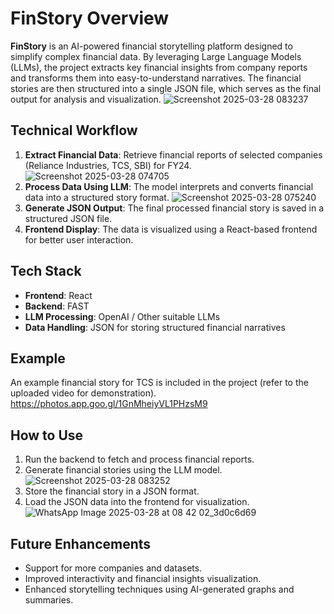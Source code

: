 #  FinStory Overview

**FinStory** is an AI-powered financial storytelling platform designed to simplify complex financial data. By leveraging Large Language Models (LLMs), the project extracts key financial insights from company reports and transforms them into easy-to-understand narratives. The financial stories are then structured into a single JSON file, which serves as the final output for analysis and visualization.
![Screenshot 2025-03-28 083237](https://github.com/user-attachments/assets/df2b9a71-7f17-4a3d-9afb-ab413e28d30b)

## Technical Workflow

1. **Extract Financial Data**: Retrieve financial reports of selected companies (Reliance Industries, TCS, SBI) for FY24.
![Screenshot 2025-03-28 074705](https://github.com/user-attachments/assets/f53bda2d-a8ce-46ae-bbfc-3b2d33a9a950)
2. **Process Data Using LLM**: The model interprets and converts financial data into a structured story format.
![Screenshot 2025-03-28 075240](https://github.com/user-attachments/assets/0afe1cdf-deee-470f-a29a-1d65d120daf3)
3. **Generate JSON Output**: The final processed financial story is saved in a structured JSON file.
4. **Frontend Display**: The data is visualized using a React-based frontend for better user interaction.
   

## Tech Stack

- **Frontend**: React  
- **Backend**: FAST  
- **LLM Processing**: OpenAI / Other suitable LLMs  
- **Data Handling**: JSON for storing structured financial narratives

## Example

An example financial story for TCS is included in the project (refer to the uploaded video for demonstration).
https://photos.app.goo.gl/1GnMheiyVL1PHzsM9
## How to Use

1. Run the backend to fetch and process financial reports.
2. Generate financial stories using the LLM model.
![Screenshot 2025-03-28 083252](https://github.com/user-attachments/assets/44481414-2cd7-47a4-aeaf-5c7c1936b27d)
3. Store the financial story in a JSON format.
4. Load the JSON data into the frontend for visualization.
![WhatsApp Image 2025-03-28 at 08 42 02_3d0c6d69](https://github.com/user-attachments/assets/eb38cb9c-3881-47ad-9954-8d4a719a9249)

## Future Enhancements

- Support for more companies and datasets.
- Improved interactivity and financial insights visualization.
- Enhanced storytelling techniques using AI-generated graphs and summaries.

